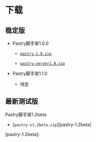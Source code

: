 # 下载

## 稳定版

* Pastry脚手架1.0.0

  * [`pastry-1.0.zip`][pastry-1.0]

  * [`pastry-server1.0.zip`][pastry-server1.0]

* Pastry脚手架1.1.0
  
  * 待定


## 最新测试版

Pastry脚手架1.2beta
  * [`pastry-v1.2beta.zip`][pastry-1.2beta]

[pastry-1.0]: http://pan.baidu.com/s/1jIhNYjs
[pastry-server1.0]: http://pan.baidu.com/s/1mi501C0
[pastry-1.2beta]: 